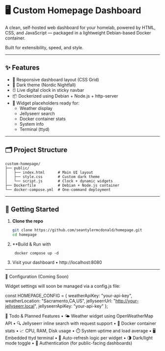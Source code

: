 # 🖥️ Custom Homepage Dashboard

A clean, self-hosted web dashboard for your homelab, powered by HTML, CSS, and JavaScript — packaged in a lightweight Debian-based Docker container.

Built for extensibility, speed, and style.

---

## ✨ Features

- 🧭 Responsive dashboard layout (CSS Grid)
- 🌙 Dark theme (Nordic Nightfall)
- ⏰ Live digital clock in sticky navbar
- 📦 Dockerized using Debian + Node.js + http-server
- 🔌 Widget placeholders ready for:
  - Weather display
  - Jellyseerr search
  - Docker container stats
  - System info
  - Terminal (ttyd)

---

## 🗂️ Project Structure
```
custom-homepage/
├── public/
│   ├── index.html      # Main UI layout
│   ├── style.css       # Custom dark theme
│   └── script.js       # Clock + dynamic widgets
├── Dockerfile          # Debian + Node.js container
└── docker-compose.yml  # One-command deployment
```
---

## 🚀 Getting Started

1. **Clone the repo**
   ```bash
   git clone https://github.com/seantylermcdonald/homepage.git
   cd homepage

2. **Build & Run with 
    ```
     docker compose up -d
    ```


3.	Visit your dashboard
	•	http://localhost:8080

---

🔧 Configuration (Coming Soon)

Widget settings will soon be managed via a config.js file:

 const HOMEPAGE_CONFIG = {
   weatherApiKey: "your-api-key",
   weatherLocation: "Sacramento,CA,US",
   jellyseerrUrl: "http://your-jellyseerr.local",
   jellyseerrApiKey: "your-api-key"
 };



📌 Todo & Planned Features
	•	🌤️ Weather widget using OpenWeatherMap API
	•	🔍 Jellyseerr inline search with request support
	•	🐳 Docker container stats
	•	📈 CPU, RAM, Disk usage
	•	⏱️ System uptime and load average
	•	🖥️ Embedded ttyd terminal
	•	🔄 Auto-refresh logic per widget
	•	🌗 Dark/light mode toggle
	•	🔐 Authentication (for public-facing dashboards)